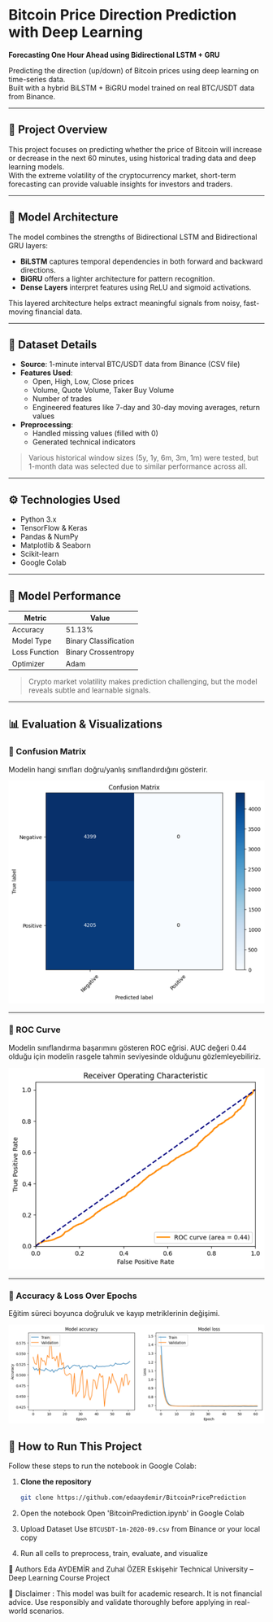 # Bitcoin Price Direction Prediction with Deep Learning

**Forecasting One Hour Ahead using Bidirectional LSTM + GRU**

Predicting the direction (up/down) of Bitcoin prices using deep learning on time-series data.  
Built with a hybrid BiLSTM + BiGRU model trained on real BTC/USDT data from Binance.

---

## 📌 Project Overview

This project focuses on predicting whether the price of Bitcoin will increase or decrease in the next 60 minutes, using historical trading data and deep learning models.  
With the extreme volatility of the cryptocurrency market, short-term forecasting can provide valuable insights for investors and traders.

---

## 🧠 Model Architecture

The model combines the strengths of Bidirectional LSTM and Bidirectional GRU layers:

- **BiLSTM** captures temporal dependencies in both forward and backward directions.
- **BiGRU** offers a lighter architecture for pattern recognition.
- **Dense Layers** interpret features using ReLU and sigmoid activations.

This layered architecture helps extract meaningful signals from noisy, fast-moving financial data.

---

## 💾 Dataset Details

- **Source**: 1-minute interval BTC/USDT data from Binance (CSV file)
- **Features Used**:
  - Open, High, Low, Close prices
  - Volume, Quote Volume, Taker Buy Volume
  - Number of trades
  - Engineered features like 7-day and 30-day moving averages, return values
- **Preprocessing**:
  - Handled missing values (filled with 0)
  - Generated technical indicators

> Various historical window sizes (5y, 1y, 6m, 3m, 1m) were tested, but 1-month data was selected due to similar performance across all.

---

## ⚙️ Technologies Used

- Python 3.x  
- TensorFlow & Keras  
- Pandas & NumPy  
- Matplotlib & Seaborn  
- Scikit-learn  
- Google Colab  

---

## 🎯 Model Performance

| Metric             | Value    |
|--------------------|----------|
| Accuracy           | 51.13%   |
| Model Type         | Binary Classification |
| Loss Function      | Binary Crossentropy |
| Optimizer          | Adam     |

> Crypto market volatility makes prediction challenging, but the model reveals subtle and learnable signals.

---

## 📊 Evaluation & Visualizations

### 📌 Confusion Matrix
Modelin hangi sınıfları doğru/yanlış sınıflandırdığını gösterir.

![Confusion Matrix](images/confusion_matrix.png)

---

### 📌 ROC Curve
Modelin sınıflandırma başarımını gösteren ROC eğrisi. AUC değeri 0.44 olduğu için modelin rasgele tahmin seviyesinde olduğunu gözlemleyebiliriz.

![ROC Curve](images/roc_curve.png)

---

### 📌 Accuracy & Loss Over Epochs
Eğitim süreci boyunca doğruluk ve kayıp metriklerinin değişimi.

![Training Accuracy & Loss](images/accuracy_loss.png)


## 🚀 How to Run This Project

Follow these steps to run the notebook in Google Colab:

1. **Clone the repository**
   ```bash
   git clone https://github.com/edaaydemir/BitcoinPricePrediction
   ```
 2. Open the notebook
Open 'BitcoinPrediction.ipynb' in Google Colab

 3. Upload Dataset
Use `BTCUSDT-1m-2020-09.csv` from Binance or your local copy

 4. Run all cells to preprocess, train, evaluate, and visualize

👥 Authors
Eda AYDEMİR and Zuhal ÖZER
Eskişehir Technical University – Deep Learning Course Project

📝 Disclaimer :
This model was built for academic research. It is not financial advice.
Use responsibly and validate thoroughly before applying in real-world scenarios.
